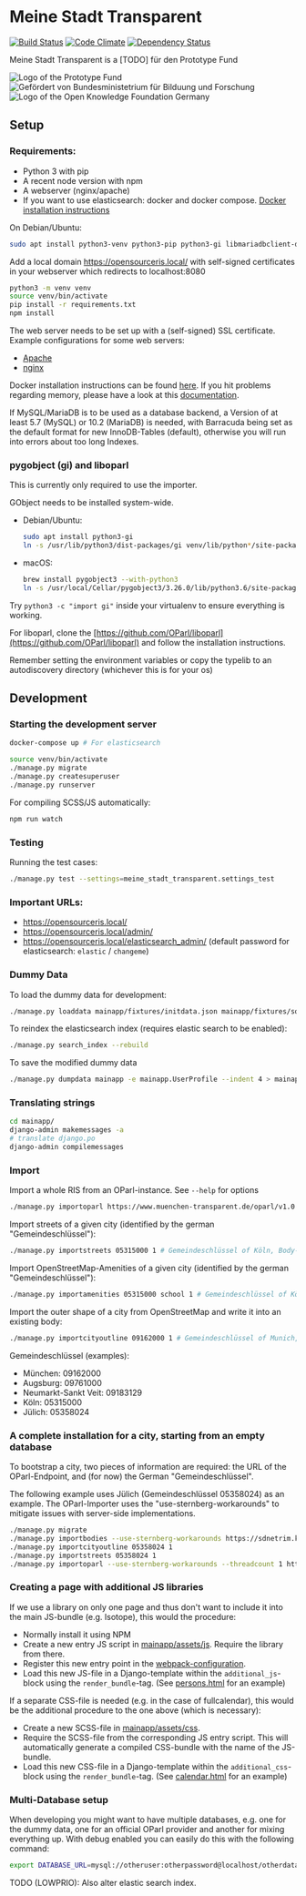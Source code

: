 # Meine Stadt Transparent

[![Build Status](https://travis-ci.org/meine-stadt-transparent/meine-stadt-transparent.svg)](https://travis-ci.org/meine-stadt-transparent/meine-stadt-transparent)
[![Code Climate](https://codeclimate.com/github/meine-stadt-transparent/meine-stadt-transparent/badges/gpa.svg)](https://codeclimate.com/github/meine-stadt-transparent/meine-stadt-transparent)
[![Dependency Status](https://gemnasium.com/badges/github.com/meine-stadt-transparent/meine-stadt-transparent.svg)](https://gemnasium.com/github.com/meine-stadt-transparent/meine-stadt-transparent)

Meine Stadt Transparent is a [TODO] für den Prototype Fund

![Logo of the Prototype Fund](etc/prototype-fund-logo.svg) ![Gefördert von Bundesministetrium für Bilduung und Forschung](etc/bmbf-logo.svg) ![Logo of the Open Knowledge Foundation Germany](etc/okfde-logo.svg)


## Setup

### Requirements:
 - Python 3 with pip
 - A recent node version with npm
 - A webserver (nginx/apache)
 - If you want to use elasticsearch: docker and docker compose.
 [Docker installation instructions](https://docs.docker.com/engine/installation/)

On Debian/Ubuntu:
```bash
sudo apt install python3-venv python3-pip python3-gi libmariadbclient-dev gettext
```

Add a local domain https://opensourceris.local/ with self-signed certificates in your webserver which redirects to
localhost:8080

```bash
python3 -m venv venv
source venv/bin/activate
pip install -r requirements.txt
npm install
```

The web server needs to be set up with a (self-signed) SSL certificate. Example configurations for some web servers:
 - [Apache](etc/apache.conf)
 - [nginx](etc/nginx.conf)

Docker installation instructions can be found [here](https://docs.docker.com/engine/installation/linux/docker-ce/debian/).
If you hit problems regarding memory, please have a look at this
[documentation](https://www.elastic.co/guide/en/elasticsearch/reference/current/docker.html#docker-cli-run-prod-mode).

If MySQL/MariaDB is to be used as a database backend, a Version of at least 5.7 (MySQL) or 10.2 (MariaDB) is needed,
with Barracuda being set as the default format for new InnoDB-Tables (default), otherwise you will run into errors about too long Indexes.

### pygobject (gi) and liboparl

This is currently only required to use the importer.

GObject needs to be installed system-wide.

 -  Debian/Ubuntu:
    ```bash
    sudo apt install python3-gi
    ln -s /usr/lib/python3/dist-packages/gi venv/lib/python*/site-packages/
    ```

 -  macOS:
    ```bash
    brew install pygobject3 --with-python3
    ln -s /usr/local/Cellar/pygobject3/3.26.0/lib/python3.6/site-packages/* /projectdir/venv/lib/python3.6/site-packages/ # Replace 3.26.0 and projectdir by the real paths
    ```

Try `python3 -c "import gi"` inside your virtualenv to ensure everything is working.

For liboparl, clone the [https://github.com/OParl/liboparl](https://github.com/OParl/liboparl) and follow the installation instructions.

Remember setting the environment variables or copy the typelib to an autodiscovery directory (whichever this is for your os)

## Development

### Starting the development server

```bash
docker-compose up # For elasticsearch
```


```bash
source venv/bin/activate
./manage.py migrate
./manage.py createsuperuser
./manage.py runserver
```

For compiling SCSS/JS automatically:

```bash
npm run watch
```

### Testing

Running the test cases:
```bash
./manage.py test --settings=meine_stadt_transparent.settings_test
```

### Important URLs:

- https://opensourceris.local/
- https://opensourceris.local/admin/
- https://opensourceris.local/elasticsearch_admin/ (default password for elasticsearch: ``elastic`` / ``changeme``)

### Dummy Data

To load the dummy data for development:

```bash
./manage.py loaddata mainapp/fixtures/initdata.json mainapp/fixtures/socialapps.json
```

To reindex the elasticsearch index (requires elastic search to be enabled):

```bash
./manage.py search_index --rebuild
```

To save the modified dummy data

```bash
./manage.py dumpdata mainapp -e mainapp.UserProfile --indent 4 > mainapp/fixtures/initdata.json
```

### Translating strings

```bash
cd mainapp/
django-admin makemessages -a
# translate django.po
django-admin compilemessages
```

### Import

Import a whole RIS from an OParl-instance. See `--help` for options
```bash
./manage.py importoparl https://www.muenchen-transparent.de/oparl/v1.0
```

Import streets of a given city (identified by the german "Gemeindeschlüssel"):

```bash
./manage.py importstreets 05315000 1 # Gemeindeschlüssel of Köln, Body-ID 1
```

Import OpenStreetMap-Amenities of a given city (identified by the german "Gemeindeschlüssel"):

```bash
./manage.py importamenities 05315000 school 1 # Gemeindeschlüssel of Köln, Amenity, Body-ID 1
```

Import the outer shape of a city from OpenStreetMap and write it into an existing body:
```bash
./manage.py importcityoutline 09162000 1 # Gemeindeschlüssel of Munich, Body-ID 1
```

Gemeindeschlüssel (examples):
- München: 09162000
- Augsburg: 09761000
- Neumarkt-Sankt Veit: 09183129
- Köln: 05315000
- Jülich: 05358024

### A complete installation for a city, starting from an empty database

To bootstrap a city, two pieces of information are required: the URL of the OParl-Endpoint, and (for now) the German "Gemeindeschlüssel".

The following example uses Jülich (Gemeindeschlüssel 05358024) as an example. The OParl-Importer uses the "use-sternberg-workarounds" to mitigate issues with server-side implementations.  

```bash
./manage.py migrate
./manage.py importbodies --use-sternberg-workarounds https://sdnetrim.kdvz-frechen.de/rim4240/webservice/oparl/v1/system
./manage.py importcityoutline 05358024 1
./manage.py importstreets 05358024 1
./manage.py importoparl --use-sternberg-workarounds --threadcount 1 https://sdnetrim.kdvz-frechen.de/rim4240/webservice/oparl/v1/system
```

### Creating a page with additional JS libraries

If we use a library on only one page and thus don't want to include it into the main JS-bundle (e.g. Isotope), this would the procedure:
- Normally install it using NPM
- Create a new entry JS script in [mainapp/assets/js](mainapp/assets/js). Require the library from there.
- Register this new entry point in the [webpack-configuration](etc/webpack.config.common.js).
- Load this new JS-file in a Django-template within the ``additional_js``-block using the ``render_bundle``-tag. (See [persons.html](mainapp/templates/mainapp/persons.html) for an example)

If a separate CSS-file is needed (e.g. in the case of fullcalendar), this would be the additional procedure to the one above (which is necessary):
- Create a new SCSS-file in [mainapp/assets/css](mainapp/assets/css).
- Require the SCSS-file from the corresponding JS entry script. This will automatically generate a compiled CSS-bundle with the name of the JS-bundle.
- Load this new CSS-file in a Django-template within the ``additional_css``-block using the ``render_bundle``-tag. (See [calendar.html](mainapp/templates/mainapp/calendar.html) for an example)

### Multi-Database setup

When developing you might want to have multiple databases, e.g. one for the dummy data, one for an official OParl provider and another for mixing everything up. With debug enabled you can easily do this with the following command:

```bash
export DATABASE_URL=mysql://otheruser:otherpassword@localhost/otherdatabase
```

TODO (LOWPRIO): Also alter elastic search index.